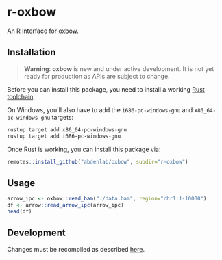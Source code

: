 # r-oxbow

An R interface for [oxbow](https://github.com/abdenlab/oxbow).

## Installation

> **Warning**: **oxbow** is new and under active development. It is not yet
> ready for production as APIs are subject to change.

Before you can install this package, you need to install a working [Rust toolchain](https://rustup.rs/).

On Windows, you'll also have to add the `i686-pc-windows-gnu` and `x86_64-pc-windows-gnu` targets:

```sh
rustup target add x86_64-pc-windows-gnu
rustup target add i686-pc-windows-gnu
```

Once Rust is working, you can install this package via:

```R
remotes::install_github("abdenlab/oxbow", subdir="r-oxbow")
```

## Usage

```R
arrow_ipc <- oxbow::read_bam("./data.bam", region="chr1:1-10000")
df <- arrow::read_arrow_ipc(arrow_ipc)
head(df)
```

## Development

Changes must be recompiled as described [here](https://extendr.github.io/rextendr/articles/package.html#compile-and-use-the-package).
